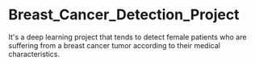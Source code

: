 # Breast_Cancer_Detection_Project
It's a deep learning project that tends to detect female patients who are suffering from a breast cancer tumor according to their medical characteristics.
